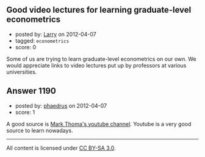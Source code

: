 ## Good video lectures for learning graduate-level econometrics

- posted by: [Larry](https://stackexchange.com/users/-1/853-larry) on 2012-04-07
- tagged: `econometrics`
- score: 0

Some of us are trying to learn graduate-level econometrics on our own. We would appreciate links to video lectures put up by professors at various universities. 


## Answer 1190

- posted by: [phaedrus](https://stackexchange.com/users/-1/197-phaedrus) on 2012-04-07
- score: 1

<p>A good source is <a href="http://www.youtube.com/user/markthoma" rel="nofollow">Mark Thoma's youtube channel</a>. Youtube is a very good source to learn nowadays. </p>




---

All content is licensed under [CC BY-SA 3.0](https://creativecommons.org/licenses/by-sa/3.0/).
